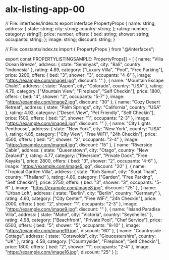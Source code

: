 # alx-listing-app-00
// File: interfaces/index.ts
export interface PropertyProps {
  name: string;
  address: {
    state: string;
    city: string;
    country: string;
  };
  rating: number;
  category: string[];
  price: number;
  offers: {
    bed: string;
    shower: string;
    occupants: string;
  };
  image: string;
  discount: string;
}

// File: constants/index.ts
import { PropertyProps } from "@/interfaces";

export const PROPERTYLISTINGSAMPLE: PropertyProps[] = [
  {
    name: "Villa Ocean Breeze",
    address: {
      state: "Seminyak",
      city: "Bali",
      country: "Indonesia"
    },
    rating: 4.89,
    category: ["Luxury Villa", "Pool", "Free Parking"],
    price: 3200,
    offers: {
      bed: "3",
      shower: "3",
      occupants: "4-6"
    },
    image: "https://example.com/image1.jpg",
    discount: ""
  },
  {
    name: "Mountain Escape Chalet",
    address: {
      state: "Aspen",
      city: "Colorado",
      country: "USA"
    },
    rating: 4.70,
    category: ["Mountain View", "Fireplace", "Self Checkin"],
    price: 1800,
    offers: {
      bed: "4",
      shower: "2",
      occupants: "5-7"
    },
    image: "https://example.com/image2.jpg",
    discount: "30"
  },
  {
    name: "Cozy Desert Retreat",
    address: {
      state: "Palm Springs",
      city: "California",
      country: "USA"
    },
    rating: 4.92,
    category: ["Desert View", "Pet Friendly", "Self Checkin"],
    price: 1500,
    offers: {
      bed: "2",
      shower: "1",
      occupants: "2-3"
    },
    image: "https://example.com/image3.jpg",
    discount: ""
  },
  {
    name: "City Lights Penthouse",
    address: {
      state: "New York",
      city: "New York",
      country: "USA"
    },
    rating: 4.85,
    category: ["City View", "Free WiFi", "24h Checkin"],
    price: 4500,
    offers: {
      bed: "2",
      shower: "2",
      occupants: "2-4"
    },
    image: "https://example.com/image4.jpg",
    discount: "15"
  },
  {
    name: "Riverside Cabin",
    address: {
      state: "Queenstown",
      city: "Otago",
      country: "New Zealand"
    },
    rating: 4.77,
    category: ["Riverside", "Private Dock", "Free Kayaks"],
    price: 2800,
    offers: {
      bed: "3",
      shower: "2",
      occupants: "4-6"
    },
    image: "https://example.com/image5.jpg",
    discount: "20"
  },
  {
    name: "Tropical Garden Villa",
    address: {
      state: "Koh Samui",
      city: "Surat Thani",
      country: "Thailand"
    },
    rating: 4.80,
    category: ["Garden", "Free Parking", "Self Checkin"],
    price: 2750,
    offers: {
      bed: "3",
      shower: "3",
      occupants: "5-6"
    },
    image: "https://example.com/image8.jpg",
    discount: "25"
  },
  {
    name: "Urban Loft",
    address: {
      state: "Berlin",
      city: "Berlin",
      country: "Germany"
    },
    rating: 4.60,
    category: ["City Center", "Free WiFi", "24h Checkin"],
    price: 2000,
    offers: {
      bed: "2",
      shower: "1",
      occupants: "2-3"
    },
    image: "https://example.com/image9.jpg",
    discount: ""
  },
  {
    name: "Island Paradise Villa",
    address: {
      state: "Mahe",
      city: "Victoria",
      country: "Seychelles"
    },
    rating: 4.98,
    category: ["Beachfront", "Private Pool", "Chef Service"],
    price: 6500,
    offers: {
      bed: "5",
      shower: "5",
      occupants: "8-10"
    },
    image: "https://example.com/image19.jpg",
    discount: "60"
  },
  {
    name: "Countryside Cottage",
    address: {
      state: "Cotswolds",
      city: "Gloucestershire",
      country: "UK"
    },
    rating: 4.58,
    category: ["Countryside", "Fireplace", "Self Checkin"],
    price: 1800,
    offers: {
      bed: "2",
      shower: "1",
      occupants: "2-4"
    },
    image: "https://example.com/image16.jpg",
    discount: "25"
  }
];
